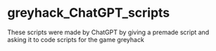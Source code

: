 # greyhack_ChatGPT_scripts

These scripts were made by ChatGPT by giving a premade script and asking it to code scripts for the game greyhack
